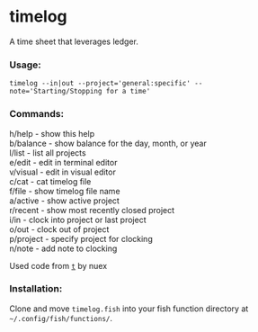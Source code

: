 # timelog
A time sheet that leverages ledger.

### Usage:
`timelog --in|out --project='general:specific' --note='Starting/Stopping for a time'`

### Commands:

h/help    - show this help  
b/balance - show balance for the day, month, or year  
l/list    - list all projects  
e/edit    - edit in terminal editor  
v/visual  - edit in visual editor  
c/cat     - cat timelog file  
f/file    - show timelog file name  
a/active  - show active project  
r/recent  - show most recently closed project  
i/in      - clock into project or last project  
o/out     - clock out of project  
p/project - specify project for clocking  
n/note    - add note to clocking  

Used code from [`t`](https://github.com/nuex/t) by nuex


### Installation:

Clone and move `timelog.fish` into your fish function directory at `~/.config/fish/functions/`. 
